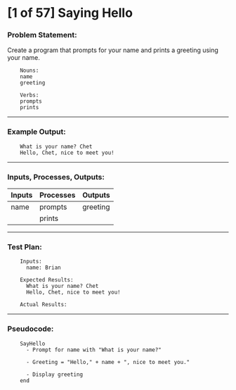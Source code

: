 # [1 of 57] Saying Hello

### Problem Statement:

Create a program that prompts for your name and prints a greeting using your name.

        Nouns:
        name
        greeting
        
        Verbs:
        prompts
        prints

---
### Example Output:

        What is your name? Chet
        Hello, Chet, nice to meet you!

---
### Inputs, Processes, Outputs:

| Inputs | Processes | Outputs  |
|--------|:----------|:---------|
| name   | prompts   | greeting |
|        | prints    |          |

---
### Test Plan:

        Inputs:
          name: Brian
          
        Expected Results:
          What is your name? Chet
          Hello, Chet, nice to meet you!
          
        Actual Results:
        
---
### Pseudocode:

        SayHello
          - Prompt for name with "What is your name?"
          
          - Greeting = "Hello," + name + ", nice to meet you."
          
          - Display greeting
        end
